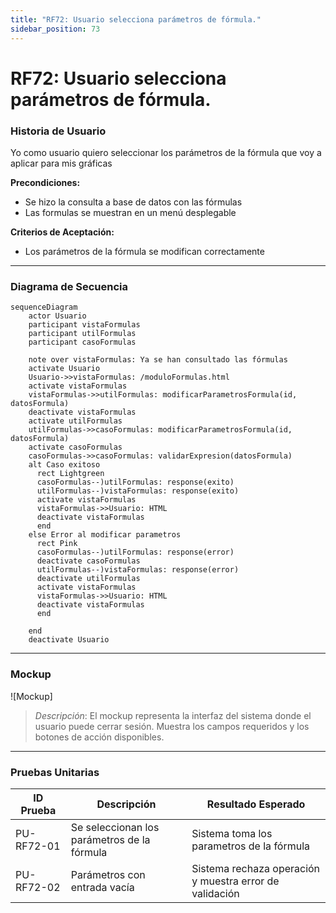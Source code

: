 ```yaml
---
title: "RF72: Usuario selecciona parámetros de fórmula."  
sidebar_position: 73
---
```


# RF72: Usuario selecciona parámetros de fórmula.

### Historia de Usuario

Yo como usuario quiero seleccionar los parámetros de la fórmula que voy a aplicar para mis gráficas 

  **Precondiciones:**
  - Se hizo la consulta a base de datos con las fórmulas
  - Las formulas se muestran en un menú desplegable

  **Criterios de Aceptación:**
  - Los parámetros de la fórmula se modifican correctamente
  
---

### Diagrama de Secuencia

```mermaid
sequenceDiagram
    actor Usuario
    participant vistaFormulas
    participant utilFormulas
    participant casoFormulas

    note over vistaFormulas: Ya se han consultado las fórmulas
    activate Usuario
    Usuario->>vistaFormulas: /moduloFormulas.html
    activate vistaFormulas
    vistaFormulas->>utilFormulas: modificarParametrosFormula(id, datosFormula)
    deactivate vistaFormulas
    activate utilFormulas
    utilFormulas->>casoFormulas: modificarParametrosFormula(id, datosFormula)
    activate casoFormulas
    casoFormulas->>casoFormulas: validarExpresion(datosFormula)
    alt Caso exitoso
      rect Lightgreen
      casoFormulas--)utilFormulas: response(exito)
      utilFormulas--)vistaFormulas: response(exito)
      activate vistaFormulas
      vistaFormulas->>Usuario: HTML
      deactivate vistaFormulas
      end
    else Error al modificar parametros
      rect Pink
      casoFormulas--)utilFormulas: response(error)
      deactivate casoFormulas
      utilFormulas--)vistaFormulas: response(error)
      deactivate utilFormulas
      activate vistaFormulas
      vistaFormulas->>Usuario: HTML
      deactivate vistaFormulas
      end

    end
    deactivate Usuario
```

---

### Mockup

![Mockup]

> *Descripción*: El mockup representa la interfaz del sistema donde el usuario puede cerrar sesión. Muestra los campos requeridos y los botones de acción disponibles.

---

### Pruebas Unitarias 
| ID Prueba | Descripción | Resultado Esperado |
|-----------|-------------|--------------------|
|PU-RF72-01 | Se seleccionan los parámetros de la fórmula | Sistema toma los parametros de la fórmula |
|PU-RF72-02 | Parámetros con entrada vacía | Sistema rechaza operación y muestra error de validación |